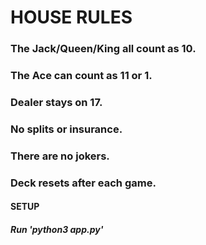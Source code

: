 # HOUSE RULES

### The Jack/Queen/King all count as 10.

### The Ace can count as 11 or 1.

### Dealer stays on 17.

### No splits or insurance.

### There are no jokers.

### Deck resets after each game.

#### SETUP

##### Run 'python3 app.py'
